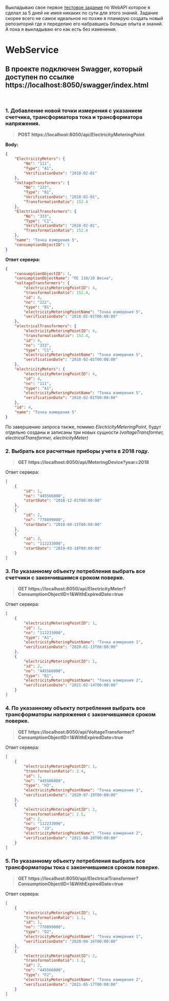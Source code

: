 Выкладываю свое первое [тестовое задание](https://github.com/RostislavBerezhnoy/WebService-v1/blob/master/Test.pdf) по WebAPI которое я сделал за 5 дней не имея никаких по сути для этого знаний. 
Задание скорее всего не самое идеальное но позже я планирую создать новый репозиторий где я переделаю его набравшись больше опыта и знаний. А пока я выкладываю его как есть без изменения.


# WebService

## В проекте подключен Swagger, который доступен по ссылке https://localhost:8050/swagger/index.html
&nbsp;&nbsp;&nbsp;&nbsp;&nbsp;&nbsp;

### **1. Добавление новой точки измерения с указанием счетчика, трансформатора тока и трансформатора напряжения.**

> **POST https://localhost:8050/api/ElectricityMeteringPoint**

**Body:**

```json
{
    "ElectricityMeters": {
        "No": "111",
        "Type": "A1",
        "VerificationDate": "2018-02-01"
    },
    "VoltageTransformers": {
        "No": "222",
        "Type": "B1",
        "VerificationDate": "2018-02-01",
        "TransformationRatio": 152.4
    },
    "ElectricalTransformers": {
        "No": "333",
        "Type": "C1",
        "VerificationDate": "2018-02-01",
        "TransformationRatio": 152.4
    },
    "name": "Точка измерения 5",
    "consumptionObjectID": 1
}
```

**Ответ сервера:**

```json
{
    "consumptionObjectID": 1,
    "consumptionObjectName": "ПС 110/10 Весна",
    "voltageTransformers": {
        "electricityMeteringPointID": 4,
        "transformationRatio": 152.4,
        "id": 4,
        "no": "222",
        "type": "B1",
        "electricityMeteringPointName": "Точка измерения 5",
        "verificationDate": "2018-02-01T00:00:00"
    },
    "electricalTransformers": {
        "electricityMeteringPointID": 4,
        "transformationRatio": 152.4,
        "id": 4,
        "no": "333",
        "type": "C1",
        "electricityMeteringPointName": "Точка измерения 5",
        "verificationDate": "2018-02-01T00:00:00"
    },
    "electricityMeters": {
        "electricityMeteringPointID": 4,
        "id": 4,
        "no": "111",
        "type": "A1",
        "electricityMeteringPointName": "Точка измерения 5",
        "verificationDate": "2018-02-01T00:00:00"
    },
    "id": 4,
    "name": "Точка измерения 5"
}
```

По завершению запроса также, помимо *ElectricityMeteringPoint*, будут отдельно созданы и записаны три новых сущности *(voltageTransformer, electricalTransformer, electricityMeter)*

### **2. Выбрать все расчетные приборы учета в 2018 году.**

> **GET https://localhost:8050/api/MeteringDevice?year=2018**

Ответ сервера:
```json
[
    {
        "id": 1,
        "no": "445566000",
        "startDate": "2018-12-01T00:00:00"
    },
    {
        "id": 2,
        "no": "778899000",
        "startDate": "2018-08-15T00:00:00"
    },
    {
        "id": 3,
        "no": "112233000",
        "startDate": "2019-03-18T00:00:00"
    }
]
```

### **3. По указанному объекту потребления выбрать все счетчики с закончившимся сроком поверке.**

> **GET https://localhost:8050/api/ElectricityMeter?ConsumptionObjectID=1&WithExpiredDate=true**

Ответ сервера:
```json
[
    {
        "electricityMeteringPointID": 1,
        "id": 1,
        "no": "112233000",
        "type": "A1",
        "electricityMeteringPointName": "Точка измерения 1",
        "verificationDate": "2020-01-13T00:00:00"
    },
    {
        "electricityMeteringPointID": 2,
        "id": 2,
        "no": "445566000",
        "type": "B1",
        "electricityMeteringPointName": "Точка измерения 2",
        "verificationDate": "2021-02-14T00:00:00"
    }
]
```

### **4. По указанному объекту потребления выбрать все трансформаторы напряжения с закончившимся сроком поверке.**

> **GET https://localhost:8050/api/VoltageTransformer?ConsumptionObjectID=1&WithExpiredDate=true**

Ответ сервера:
```json
[
    {
        "electricityMeteringPointID": 1,
        "transformationRatio": 2.4,
        "id": 1,
        "no": "445566000",
        "type": "H3",
        "electricityMeteringPointName": "Точка измерения 1",
        "verificationDate": "2020-07-19T00:00:00"
    },
    {
        "electricityMeteringPointID": 2,
        "transformationRatio": 2.5,
        "id": 2,
        "no": "112233000",
        "type": "J3",
        "electricityMeteringPointName": "Точка измерения 2",
        "verificationDate": "2021-08-20T00:00:00"
    }
]
```

### **5. По указанному объекту потребления выбрать все трансформаторы тока с закончившимся сроком поверке.** 

> **GET https://localhost:8050/api/ElectricalTransformer?ConsumptionObjectID=1&WithExpiredDate=true**

Ответ сервера:
```json
[
    {
        "electricityMeteringPointID": 1,
        "transformationRatio": 1.1,
        "id": 1,
        "no": "778899000",
        "type": "D2",
        "electricityMeteringPointName": "Точка измерения 1",
        "verificationDate": "2020-04-16T00:00:00"
    },
    {
        "electricityMeteringPointID": 2,
        "transformationRatio": 1.2,
        "id": 2,
        "no": "445566000",
        "type": "F2",
        "electricityMeteringPointName": "Точка измерения 2",
        "verificationDate": "2021-05-17T00:00:00"
    }
]
```